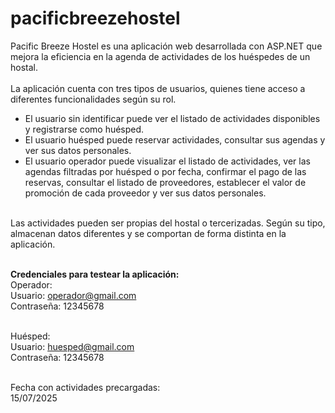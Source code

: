 # pacificbreezehostel

Pacific Breeze Hostel es una aplicación web desarrollada con ASP.NET que mejora la eficiencia en la agenda de actividades de los huéspedes de un hostal. <br/> <br/>
La aplicación cuenta con tres tipos de usuarios, quienes tiene acceso a diferentes funcionalidades según su rol.
- El usuario sin identificar puede ver el listado de actividades disponibles y registrarse como huésped.
- El usuario huésped puede reservar actividades, consultar sus agendas y ver sus datos personales.
- El usuario operador puede visualizar el listado de actividades, ver las agendas filtradas por huésped o por fecha, confirmar el pago de las reservas, consultar el listado de proveedores, establecer el valor de promoción de cada proveedor y ver sus datos personales. <br/> <br/>

Las actividades pueden ser propias del hostal o tercerizadas. Según su tipo, almacenan datos diferentes y se comportan de forma distinta en la aplicación. <br/> <br/>

<strong>Credenciales para testear la aplicación:</strong><br/>
Operador:<br/>
Usuario: operador@gmail.com<br/>
Contraseña: 12345678<br/><br/>

Huésped:<br/>
Usuario: huesped@gmail.com<br/>
Contraseña: 12345678<br/><br/>

Fecha con actividades precargadas:<br/>
15/07/2025<br/>
